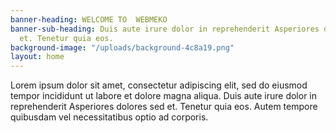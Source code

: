 ```yaml
---
banner-heading: WELCOME TO  WEBMEKO
banner-sub-heading: Duis aute irure dolor in reprehenderit Asperiores dolores sed
  et. Tenetur quia eos.
background-image: "/uploads/background-4c8a19.png"
layout: home
---
```


Lorem ipsum dolor sit amet, consectetur adipiscing elit, sed do eiusmod tempor incididunt ut labore et dolore magna aliqua. Duis aute irure dolor in reprehenderit Asperiores dolores sed et. Tenetur quia eos. Autem tempore quibusdam vel necessitatibus optio ad corporis.
